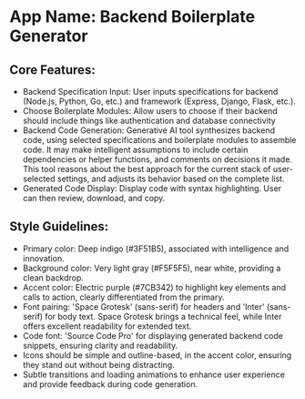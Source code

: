 # **App Name**: Backend Boilerplate Generator

## Core Features:

- Backend Specification Input: User inputs specifications for backend (Node.js, Python, Go, etc.) and framework (Express, Django, Flask, etc.).
- Choose Boilerplate Modules: Allow users to choose if their backend should include things like authentication and database connectivity
- Backend Code Generation: Generative AI tool synthesizes backend code, using selected specifications and boilerplate modules to assemble code. It may make intelligent assumptions to include certain dependencies or helper functions, and comments on decisions it made. This tool reasons about the best approach for the current stack of user-selected settings, and adjusts its behavior based on the complete list.
- Generated Code Display: Display code with syntax highlighting. User can then review, download, and copy.

## Style Guidelines:

- Primary color: Deep indigo (#3F51B5), associated with intelligence and innovation.
- Background color: Very light gray (#F5F5F5), near white, providing a clean backdrop.
- Accent color: Electric purple (#7CB342) to highlight key elements and calls to action, clearly differentiated from the primary.
- Font pairing: 'Space Grotesk' (sans-serif) for headers and 'Inter' (sans-serif) for body text. Space Grotesk brings a technical feel, while Inter offers excellent readability for extended text.
- Code font: 'Source Code Pro' for displaying generated backend code snippets, ensuring clarity and readability.
- Icons should be simple and outline-based, in the accent color, ensuring they stand out without being distracting.
- Subtle transitions and loading animations to enhance user experience and provide feedback during code generation.